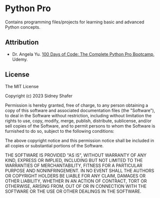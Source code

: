 # Python Pro
Contains programming files/projects for learning basic and advanced Python concepts.

## Attribution
- Dr. Angela Yu. [100 Days of Code: The Complete Python Pro Bootcamp](https://www.udemy.com/share/103J8C3@ckrRtb65CK39zoRQ7ejzgQXT_z-N9n2cSrmcAUMCIBZygb-z1GqtLQROSpht1J0U6A==/), Udemy.

## License
The MIT License

Copyright (c) 2023 Sidney Shafer

Permission is hereby granted, free of charge, to any person obtaining a copy of this software and associated documentation files (the "Software"), to deal in the Software without restriction, including without limitation the rights to use, copy, modify, merge, publish, distribute, sublicense, and/or sell copies of the Software, and to permit persons to whom the Software is furnished to do so, subject to the following conditions:

The above copyright notice and this permission notice shall be included in all copies or substantial portions of the Software.

THE SOFTWARE IS PROVIDED "AS IS", WITHOUT WARRANTY OF ANY KIND, EXPRESS OR IMPLIED, INCLUDING BUT NOT LIMITED TO THE WARRANTIES OF MERCHANTABILITY, FITNESS FOR A PARTICULAR PURPOSE AND NONINFRINGEMENT. IN NO EVENT SHALL THE AUTHORS OR COPYRIGHT HOLDERS BE LIABLE FOR ANY CLAIM, DAMAGES OR OTHER LIABILITY, WHETHER IN AN ACTION OF CONTRACT, TORT OR OTHERWISE, ARISING FROM, OUT OF OR IN CONNECTION WITH THE SOFTWARE OR THE USE OR OTHER DEALINGS IN THE SOFTWARE.
